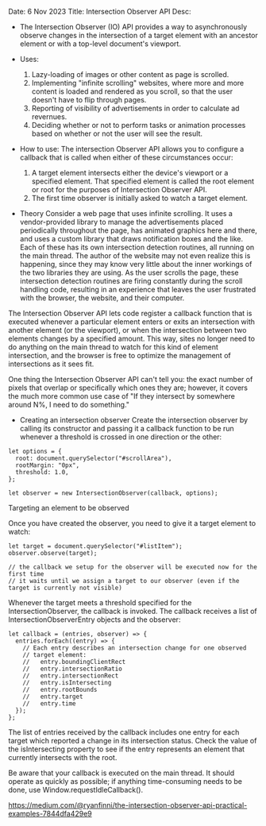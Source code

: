 Date: 6 Nov 2023
Title: Intersection Observer API 
Desc:

- The Intersection Observer (IO) API provides a way to asynchronously observe changes in the intersection of a target element with an ancestor element or with a top-level document's viewport.

- Uses:
    1. Lazy-loading of images or other content as page is scrolled.
    2. Implementing "infinite scrolling" websites, where more and more content is loaded and rendered as you scroll, so that the user doesn't have to flip through pages.
    3. Reporting of visibility of advertisements in order to calculate ad revernues.
    4. Deciding whether or not to perform tasks or animation processes based on whether or not the user will see the result.

- How to use:
    The intersection Observer API allows you to configure a callback that is called when either of these circumstances occur:
    1. A target element intersects either the device's viewport or a specified element. That specified element is called the root element or root for the purposes of Intersection Observer API.
    3. The first time observer is initially asked to watch a target element.

- Theory
Consider a web page that uses infinite scrolling. It uses a vendor-provided library to manage the advertisements placed periodically throughout the page, has animated graphics here and there, and uses a custom library that draws notification boxes and the like. Each of these has its own intersection detection routines, all running on the main thread. The author of the website may not even realize this is happening, since they may know very little about the inner workings of the two libraries they are using. As the user scrolls the page, these intersection detection routines are firing constantly during the scroll handling code, resulting in an experience that leaves the user frustrated with the browser, the website, and their computer.

The Intersection Observer API lets code register a callback function that is executed whenever a particular element enters or exits an intersection with another element (or the viewport), or when the intersection between two elements changes by a specified amount. This way, sites no longer need to do anything on the main thread to watch for this kind of element intersection, and the browser is free to optimize the management of intersections as it sees fit.

One thing the Intersection Observer API can't tell you: the exact number of pixels that overlap or specifically which ones they are; however, it covers the much more common use case of "If they intersect by somewhere around N%, I need to do something."

- Creating an intersection observer
Create the intersection observer by calling its constructor and passing it a callback function to be run whenever a threshold is crossed in one direction or the other:
```
let options = {
  root: document.querySelector("#scrollArea"),
  rootMargin: "0px",
  threshold: 1.0,
};

let observer = new IntersectionObserver(callback, options);
```

Targeting an element to be observed

Once you have created the observer, you need to give it a target element to watch:
```
let target = document.querySelector("#listItem");
observer.observe(target);

// the callback we setup for the observer will be executed now for the first time
// it waits until we assign a target to our observer (even if the target is currently not visible)
```

Whenever the target meets a threshold specified for the IntersectionObserver, the callback is invoked. The callback receives a list of IntersectionObserverEntry objects and the observer:
```
let callback = (entries, observer) => {
  entries.forEach((entry) => {
    // Each entry describes an intersection change for one observed
    // target element:
    //   entry.boundingClientRect
    //   entry.intersectionRatio
    //   entry.intersectionRect
    //   entry.isIntersecting
    //   entry.rootBounds
    //   entry.target
    //   entry.time
  });
};
```

The list of entries received by the callback includes one entry for each target which reported a change in its intersection status. Check the value of the isIntersecting property to see if the entry represents an element that currently intersects with the root.

Be aware that your callback is executed on the main thread. It should operate as quickly as possible; if anything time-consuming needs to be done, use Window.requestIdleCallback().


https://medium.com/@ryanfinni/the-intersection-observer-api-practical-examples-7844dfa429e9

